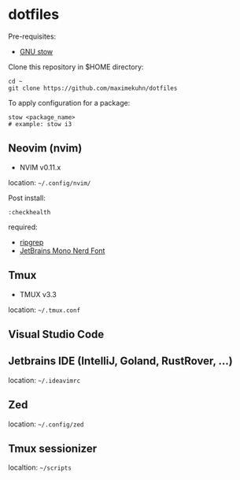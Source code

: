 # dotfiles

Pre-requisites:
- [GNU stow](https://www.gnu.org/software/stow/)

Clone this repository in $HOME directory:
```shell
cd ~
git clone https://github.com/maximekuhn/dotfiles
```

To apply configuration for a package:
```shell
stow <package_name>
# example: stow i3
```

## Neovim (nvim)
- NVIM v0.11.x

location: `~/.config/nvim/`

Post install:
```
:checkhealth
```

required:
- [ripgrep](https://github.com/BurntSushi/ripgrep)
- [JetBrains Mono Nerd Font](https://www.nerdfonts.com/font-downloads)

## Tmux
- TMUX v3.3

location: `~/.tmux.conf`

## Visual Studio Code

## Jetbrains IDE (IntelliJ, Goland, RustRover, ...)
location: `~/.ideavimrc`

## Zed
location: `~/.config/zed`

## Tmux sessionizer
localtion: `~/scripts`
